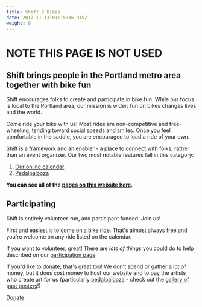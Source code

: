 ```yaml
---
title: Shift 2 Bikes
date: 2017-11-13T01:15:16.319Z
weight: 0
---
```

# NOTE THIS PAGE IS NOT USED

## Shift brings people in the Portland metro area together with bike fun

Shift encourages folks to create and participate in bike fun.  While our focus is local to the Portland area, our mission is wider:  fun on bikes changes lives and the world.

Come ride your bike with us! Most rides are non-competitive and free-wheeling, tending toward social speeds and smiles. Once you feel comfortable in the saddle, you are encouraged to lead a ride of your own.

Shift is a framework and an enabler - a place to connect with folks, rather than an event organizer.  Our two most notable features fall in this category:

1. [Our online calendar](/calendar/)
2. [Pedalpalooza](/pages/pedalpalooza)

**You can see all of the [pages on this website here](/pages).**

## Participating

Shift is entirely volunteer-run, and participant funded.  Join us!

First and easiest is to [come on a bike ride](/calendar/).  That's almost always free and you're welcome on any ride listed on the calendar.

If you want to volunteer, great!  There are *lots of things* you could do to help described on our [participation page](/pages/participation).

If you'd like to donate, that's great too! We don't spend or gather a lot of money, but it does cost money to host our website and to pay the artists who create art for us (particularly [pedalpalooza](/pages/pedalpalooza) - check out the [gallery of past posters](/pages/pedalpalooza-posters-past)!)

<div class="donate">
  <a href="https://www.paypal.com/cgi-bin/webscr?cmd=_s-xclick&amp;hosted_button_id=BNL2NY7U8GH3Q" target="_blank" data-content="https://www.paypal.com/cgi-bin/webscr?cmd=_s-xclick&amp;hosted_button_id=BNL2NY7U8GH3Q" data-type="external" role="button" id="comp-j2nmjo3ulink" class="style-j2nmcorulink"><span id="comp-j2nmjo3ulabel" class="style-j2nmcorulabel">Donate</span></a>
</div>
